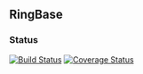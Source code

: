 ## RingBase

### Status
[![Build Status](https://travis-ci.org/RingBase/ringbase.png?branch=master)](https://travis-ci.org/RingBase/ringbase)
[![Coverage Status](https://coveralls.io/repos/RingBase/ringbase/badge.png)](https://coveralls.io/r/RingBase/ringbase)
